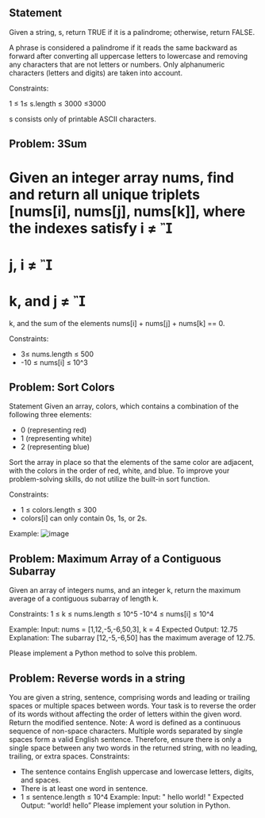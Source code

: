 ## Statement

Given a string, s, return TRUE if it is a palindrome; otherwise, return FALSE.

A phrase is considered a palindrome if it reads the same backward as forward after converting all uppercase letters to lowercase and removing any characters that are not letters or numbers. Only alphanumeric characters (letters and digits) are taken into account.

Constraints:

1
≤
1≤
 s.length 
≤
3000
≤3000

s consists only of printable ASCII characters.

## Problem: 3Sum

Given an integer array nums, find and return all unique triplets [nums[i], nums[j], nums[k]], where the indexes satisfy i ≠

=
j, i
≠

=
k, and j
≠

=
k, and the sum of the elements nums[i] + nums[j] + nums[k] == 0.

Constraints:

- 3≤ nums.length ≤ 500
- -10 ≤ nums[i] ≤ 10^3

## Problem: Sort Colors

Statement
Given an array, colors, which contains a combination of the following three elements:

- 0 (representing red)
- 1 (representing white)
- 2 (representing blue)

Sort the array in place so that the elements of the same color are adjacent, with the colors in the order of red, white, and blue. To improve your problem-solving skills, do not utilize the built-in sort function.

Constraints:

- 1 ≤ colors.length ≤ 300
- colors[i] can only contain 0s, 1s, or 2s.

Example:
![image](./Screenshot%2025-05-07%at%08.06.34.png)

## Problem: Maximum Array of a Contiguous Subarray

Given an array of integers nums, and an integer k, return the maximum average of a contiguous subarray of length k.

Constraints:
1 ≤ k ≤ nums.length ≤ 10^5
-10^4 ≤ nums[i] ≤ 10^4

Example:
Input: nums = [1,12,-5,-6,50,3], k = 4
Expected Output: 12.75
Explanation: The subarray [12,-5,-6,50] has the maximum average of 12.75.

Please implement a Python method to solve this problem.

## Problem: Reverse words in a string

You are given a string, sentence, comprising words and leading or trailing spaces or multiple spaces between words. Your task is to reverse the order of its words without affecting the order of letters within the given word. Return the modified sentence.
Note: A word is defined as a continuous sequence of non-space characters. Multiple words separated by single spaces form a valid English sentence. Therefore, ensure there is only a single space between any two words in the returned string, with no leading, trailing, or extra spaces.
Constraints:

* The sentence contains English uppercase and lowercase letters, digits, and spaces.
* There is at least one word in sentence.
* 1 ≤ sentence.length ≤ 10^4
Example: Input: " hello world! " Expected Output: “world! hello”
Please implement your solution in Python.
